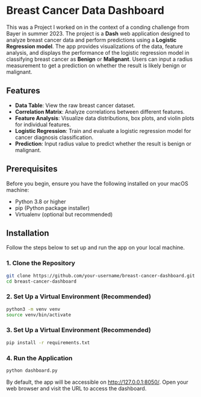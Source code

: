 # Breast Cancer Data Dashboard

This was a Project I worked on in the context of a conding challenge from Bayer in summer 2023. 
The project is a **Dash** web application designed to analyze breast cancer data and perform predictions using a **Logistic Regression model**. The app provides visualizations of the data, feature analysis, and displays the performance of the logistic regression model in classifying breast cancer as **Benign** or **Malignant**. Users can input a radius measurement to get a prediction on whether the result is likely benign or malignant.

## Features

- **Data Table**: View the raw breast cancer dataset.
- **Correlation Matrix**: Analyze correlations between different features.
- **Feature Analysis**: Visualize data distributions, box plots, and violin plots for individual features.
- **Logistic Regression**: Train and evaluate a logistic regression model for cancer diagnosis classification.
- **Prediction**: Input radius value to predict whether the result is benign or malignant.

## Prerequisites

Before you begin, ensure you have the following installed on your macOS machine:

- Python 3.8 or higher
- pip (Python package installer)
- Virtualenv (optional but recommended)

## Installation

Follow the steps below to set up and run the app on your local machine.

### 1. Clone the Repository

```bash
git clone https://github.com/your-username/breast-cancer-dashboard.git
cd breast-cancer-dashboard
```

### 2. Set Up a Virtual Environment (Recommended)

```bash
python3 -m venv venv
source venv/bin/activate
```

### 3. Set Up a Virtual Environment (Recommended)

```bash
pip install -r requirements.txt
```

### 4. Run the Application

```bash
python dashboard.py
```
By default, the app will be accessible on http://127.0.0.1:8050/. Open your web browser and visit the URL to access the dashboard.
